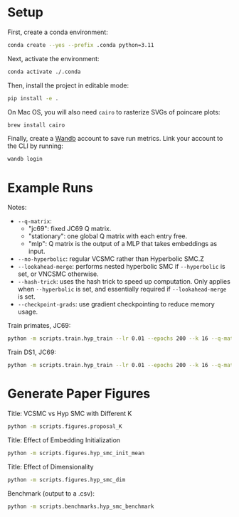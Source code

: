 # Setup

First, create a conda environment:

```bash
conda create --yes --prefix .conda python=3.11
```

Next, activate the environment:

```bash
conda activate ./.conda
```

Then, install the project in editable mode:

```bash
pip install -e .
```

On Mac OS, you will also need `cairo` to rasterize SVGs of poincare plots:

```bash
brew install cairo
```

Finally, create a [Wandb](https://wandb.ai) account to save run metrics. Link
your account to the CLI by running:

```bash
wandb login
```

# Example Runs

Notes:

- `--q-matrix`:
  - "jc69": fixed JC69 Q matrix.
  - "stationary": one global Q matrix with each entry free.
  - "mlp": Q matrix is the output of a MLP that takes embeddings as input.
- `--no-hyperbolic`: regular VCSMC rather than Hyperbolic SMC.Z
- `--lookahead-merge`: performs nested hyperbolic SMC if `--hyperbolic` is set,
  or VNCSMC otherwise.
- `--hash-trick`: uses the hash trick to speed up computation. Only applies when
  `--hyperbolic` is set, and essentially required if `--lookahead-merge` is set.
- `--checkpoint-grads`: use gradient checkpointing to reduce memory usage.

Train primates, JC69:

```bash
python -m scripts.train.hyp_train --lr 0.01 --epochs 200 --k 16 --q-matrix jc69 --lookahead-merge --hash-trick data/primates.phy
```

Train DS1, JC69:

```bash
python -m scripts.train.hyp_train --lr 0.01 --epochs 200 --k 16 --q-matrix jc69 --lookahead-merge --hash-trick --checkpoint-grads data/hohna/DS1.phy
```

# Generate Paper Figures

Title: VCSMC vs Hyp SMC with Different K

```bash
python -m scripts.figures.proposal_K
```

Title: Effect of Embedding Initialization

```bash
python -m scripts.figures.hyp_smc_init_mean
```

Title: Effect of Dimensionality

```bash
python -m scripts.figures.hyp_smc_dim
```

Benchmark (output to a .csv):

```bash
python -m scripts.benchmarks.hyp_smc_benchmark
```
